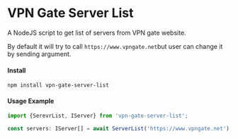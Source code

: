 # VPN Gate Server List

A NodeJS script to get list of servers from VPN gate website.

By default it will try to call `https://www.vpngate.net`but user can change it by sending argument.

#### Install

```shell
npm install vpn-gate-server-list
```

#### Usage Example

```typescript
import {SerevrList, IServer} from 'vpn-gate-server-list';

const servers: IServer[] = await ServerList('https://www.vpngate.net');
```